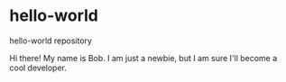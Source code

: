 # hello-world
hello-world repository

Hi there!
My name is Bob. I am just a newbie, but I am sure I'll become a cool developer.
